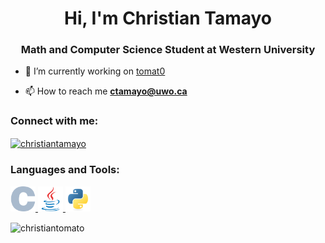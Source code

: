 <h1 align="center">Hi, I'm Christian Tamayo</h1>
<h3 align="center">Math and Computer Science Student at Western University</h3>

- 🌱 I’m currently working on [tomat0](https://github.com/christiantomato/tomat0)

- 📫 How to reach me **ctamayo@uwo.ca**

<h3 align="left">Connect with me:</h3>
<p align="left">
<a href="https://www.linkedin.com/in/christian-tamayo-090528330/" target="blank"><img align="center" src="https://raw.githubusercontent.com/rahuldkjain/github-profile-readme-generator/master/src/images/icons/Social/linked-in-alt.svg" alt="christiantamayo" height="30" width="40" /></a>
</p>

<h3 align="left">Languages and Tools:</h3>
<p align="left"> <a href="https://www.cprogramming.com/" target="_blank" rel="noreferrer"> <img src="https://raw.githubusercontent.com/devicons/devicon/master/icons/c/c-original.svg" alt="c" width="40" height="40"/> </a> <a href="https://www.java.com" target="_blank" rel="noreferrer"> <img src="https://raw.githubusercontent.com/devicons/devicon/master/icons/java/java-original.svg" alt="java" width="40" height="40"/> </a> <a href="https://www.python.org" target="_blank" rel="noreferrer"> <img src="https://raw.githubusercontent.com/devicons/devicon/master/icons/python/python-original.svg" alt="python" width="40" height="40"/> </a> </p>

<p><img align="center" src="https://github-readme-stats.vercel.app/api/top-langs?username=christiantomato&show_icons=true&locale=en&layout=compact" alt="christiantomato" /></p>

